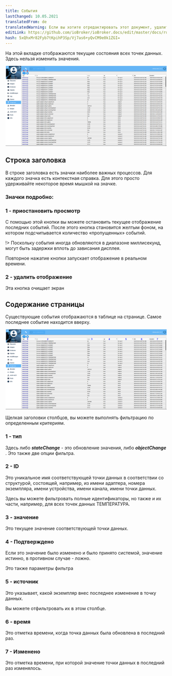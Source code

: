 ```yaml
---
title: События
lastChanged: 10.05.2021
translatedFrom: de
translatedWarning: Если вы хотите отредактировать этот документ, удалите поле «translationFrom», в противном случае этот документ будет снова автоматически переведен
editLink: https://github.com/ioBroker/ioBroker.docs/edit/master/docs/ru/admin/events.md
hash: 5xQhxMr82Fyb7tKpihP3Sp/Vj7as6+yQvCM9e0k1ZGI=
---
```

На этой вкладке отображаются текущие состояния всех точек данных.
Здесь нельзя изменить значения.

![Страница событий](../../de/admin/media/ADMIN_Ereignisse_numbers.png)

## Строка заголовка
В строке заголовка есть значки наиболее важных процессов. Для каждого значка есть контекстная справка. Для этого просто удерживайте некоторое время мышкой на значке.

### Значки подробно:
### 1 - приостановить просмотр
С помощью этой кнопки вы можете остановить текущее отображение последних событий. После этого кнопка становится желтым фоном, на котором подсчитывается количество «пропущенных» событий.

!> Поскольку события иногда обновляются в диапазоне миллисекунд, могут быть задержки вплоть до зависания дисплея.

Повторное нажатие кнопки запускает отображение в реальном времени.

### 2 - удалить отображение
Эта кнопка очищает экран

## Содержание страницы
Существующие события отображаются в таблице на странице. Самое последнее событие находится вверху.

![Страница событий](../../de/admin/media/ADMIN_Ereignisse_numbers02.png)

Щелкая заголовки столбцов, вы можете выполнять фильтрацию по определенным критериям.

### 1 - тип
Здесь либо ***stateChange*** - это обновление значения, либо ***objectChange*** . Это также две опции фильтра.

### 2 - ID
Это уникальное имя соответствующей точки данных в соответствии со структурой, состоящей, например, из имени адаптера, номера экземпляра, имени устройства, имени канала, имени точки данных.

Здесь вы можете фильтровать полные идентификаторы, но также и их части, например, для всех точек данных ТЕМПЕРАТУРА.

### 3 - значение
Это текущее значение соответствующей точки данных.

### 4 - Подтверждено
Если это значение было изменено и было принято системой, значение истинно, в противном случае - ложно.

Это также параметры фильтра

### 5 - источник
Это указывает, какой экземпляр внес последнее изменение в точку данных.

Вы можете отфильтровать их в этом столбце.

### 6 - время
Это отметка времени, когда точка данных была обновлена в последний раз.

### 7 - Изменено
Это отметка времени, при которой значение точки данных в последний раз изменялось.